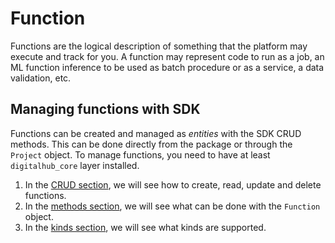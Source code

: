 # Function

Functions are the logical description of something that the platform may execute and track for you. A function may represent code to run as a job, an ML function inference to be used as batch procedure or as a service, a data validation, etc.

## Managing functions with SDK

Functions can be created and managed as *entities* with the SDK CRUD methods. This can be done directly from the package or through the `Project` object.
To manage functions, you need to have at least `digitalhub_core` layer installed.

1. In the [CRUD section](./crud.md), we will see how to create, read, update and delete functions.
2. In the [methods section](./methods.md), we will see what can be done with the `Function` object.
3. In the [kinds section](./kinds.md), we will see what kinds are supported.
